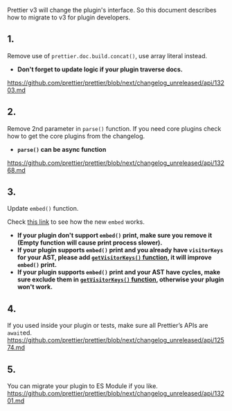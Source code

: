 Prettier v3 will change the plugin's interface.
So this document describes how to migrate to v3 for plugin developers.

## 1.
Remove use of `prettier.doc.build.concat()`, use array literal instead.

- **Don't forget to update logic if your plugin traverse docs.**

https://github.com/prettier/prettier/blob/next/changelog_unreleased/api/13203.md

## 2.
Remove 2nd parameter in `parse()` function.
If you need core plugins check how to get the core plugins from the changelog.

- **`parse()` can be async function**

https://github.com/prettier/prettier/blob/next/changelog_unreleased/api/13268.md

## 3.
Update `embed()` function.

Check [this link](https://deploy-preview-9583--prettier.netlify.app/docs/en/next/plugins.html#optional-embed) to see how the new `embed` works.

- **If your plugin don't support `embed()` print, make sure you remove it (Empty function will cause print process slower).**
- **If your plugin supports `embed()` print and you already have `visitorKeys` for your AST, please add [`getVisitorKeys()` function](https://deploy-preview-9583--prettier.netlify.app/docs/en/next/plugins.html#optional-getvisitorkeys), it will improve `embed()` print.**
- **If your plugin supports `embed()` print and your AST have cycles, make sure exclude them in [`getVisitorKeys()` function](https://deploy-preview-9583--prettier.netlify.app/docs/en/next/plugins.html#optional-getvisitorkeys), otherwise your plugin won't work.**

## 4.
If you used inside your plugin or tests, make sure all Prettier’s APIs are `await`ed.
https://github.com/prettier/prettier/blob/next/changelog_unreleased/api/12574.md


## 5.
You can migrate your plugin to ES Module if you like.
https://github.com/prettier/prettier/blob/next/changelog_unreleased/api/13201.md